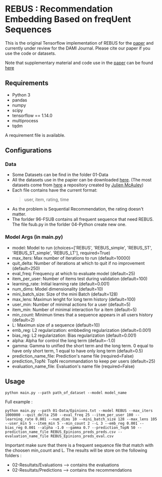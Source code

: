# REBUS : Recommendation Embedding Based on freqUent Sequences
This is the original Tensorflow implementation of REBUS for the [paper](https://arxiv.org/pdf/2008.05587.pdf) and currently under review for the DAMI Journal.
Please cite our paper if you use the code or datasets.

Note that supplementary material and code use in the [paper](https://arxiv.org/pdf/2008.05587.pdf) can be found [here](https://bit.ly/39XFKe0)


## Requirements
* Python 3
* pandas
* numpy
* scipy
* tensorflow == 1.14.0
* multiprocess
* tqdm

A requirement file is available.

## Configurations
### Data
- Some Datasets can be find in the folder 01-Data
- All the datasets use in the papier can be downloaded [here](https://bit.ly/2Iyq6uf). (The most datasets come from [here](https://cseweb.ucsd.edu/~jmcauley/datasets.html) a repository created by [Julien McAuley](https://cseweb.ucsd.edu/~jmcauley/))
- Each file contains have the current format:
  > user, item, rating, time
- As the problem is Sequential Recommendation, the rating doesn't matter.
- The forlder 96-FSUB contains all frequent sequence that need REBUS. The file fsub.py in the forlder 04-Python create new one.

### Model Args (in main.py)
- model: Model to run (choices=['REBUS', 'REBUS_simple', 'REBUS_ST', 'REBUS_ST_simple', 'REBUS_LT'], required=True)
- max_iters: Max number of iterations to run (default=10000)
- quit_delta: Number of iterations at which to quit if no improvement (default=250)
- eval_freq: Frequency at which to evaluate model (default=25)
- item_per_user: Number of items test during validation (default=100)
- learning_rate: Initial learning rate (default=0.001)
- num_dims: Model dimensionality (default=10)
- mini_batch_size: Size of the mini Batch (default=128)
- max_lens: Maximun lenght for long term history (default=100)
- user_min: Number of minimal actions for a user (default=5)
- item_min: Number of minimal interaction for a item (default=5)
- min_count: Minimun times that a sequence appears in all users history (default=2)
- L: Maximun size of a sequence (default=10)
- emb_reg: L2 regularization: embbeding regularization (default=0.001)
- bias_reg: L2 regularization: Bias regularization (default=0.001)
- alpha: Alpha for control the long term (default=-1.0)
- gamma: Gamma to unified the short term and the long term. 0 equal to have only short term, 1 equal to have only long term (default=0.5)
- prediction_name_file: Prediction\'s name file (required=False)
- prediction_TopN: TopN recommandation to keep per users (default=25)
- evaluation_name_file: Evaluation\'s name file (required=False)

## Usage
```
python main.py --path path_of_dataset --model model_name
```
Full example :
```
python main.py --path 01-Data/Epinions.txt --model REBUS --max_iters 1000000 --quit_delta 250 --eval_freq 25 --item_per_user 100 --learning_rate 0.001 --num_dims 10 --mini_batch_size 128 --max_lens 105 --user_min 5 --item_min 5 --min_count 2 --L 3 --emb_reg 0.001 --bias_reg 0.001 --alpha -1.0 --gamma 0.7 --prediction_TopN 50 --prediction_name_file REBUS_Epinions_preds_preds.csv --evaluation_name_file REBUS_Epinions_preds_eval.csv
```
Important make sure that there is a frequent sequence file that match with the choosen min_count and L.
The results will be store on the following folders :
- 02-Resultats/Evaluations --> contains the evaluations
- 02-Resultats/Predictions --> contains the recommendations
